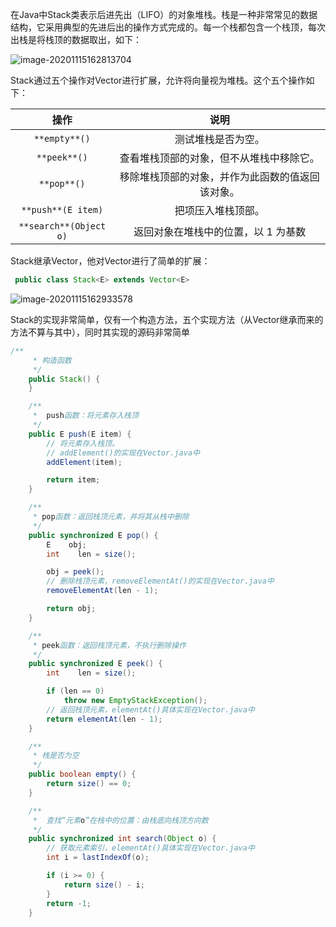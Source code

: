 在Java中Stack类表示后进先出（LIFO）的对象堆栈。栈是一种非常常见的数据结构，它采用典型的先进后出的操作方式完成的。每一个栈都包含一个栈顶，每次出栈是将栈顶的数据取出，如下：

![image-20201115162813704](https://gitee.com/icecandy/imgbed/raw/master/Java/基础/20201115162815.png)

Stack通过五个操作对Vector进行扩展，允许将向量视为堆栈。这个五个操作如下：

|        **操作**        |                     **说明**                     |
| :--------------------: | :----------------------------------------------: |
|     `**empty**()`      |                测试堆栈是否为空。                |
|      `**peek**()`      |     查看堆栈顶部的对象，但不从堆栈中移除它。     |
|      `**pop**()`       | 移除堆栈顶部的对象，并作为此函数的值返回该对象。 |
|   `**push**(E item)`   |                把项压入堆栈顶部。                |
| `**search**(Object o)` |       返回对象在堆栈中的位置，以 1 为基数        |

Stack继承Vector，他对Vector进行了简单的扩展：

```java
 public class Stack<E> extends Vector<E>
```

![image-20201115162933578](https://gitee.com/icecandy/imgbed/raw/master/Java/基础/20201115162934.png)

Stack的实现非常简单，仅有一个构造方法，五个实现方法（从Vector继承而来的方法不算与其中），同时其实现的源码非常简单

```java
/**
     * 构造函数
     */
    public Stack() {
    }

    /**
     *  push函数：将元素存入栈顶
     */
    public E push(E item) {
        // 将元素存入栈顶。
        // addElement()的实现在Vector.java中
        addElement(item);

        return item;
    }

    /**
     * pop函数：返回栈顶元素，并将其从栈中删除
     */
    public synchronized E pop() {
        E    obj;
        int    len = size();

        obj = peek();
        // 删除栈顶元素，removeElementAt()的实现在Vector.java中
        removeElementAt(len - 1);

        return obj;
    }

    /**
     * peek函数：返回栈顶元素，不执行删除操作
     */
    public synchronized E peek() {
        int    len = size();

        if (len == 0)
            throw new EmptyStackException();
        // 返回栈顶元素，elementAt()具体实现在Vector.java中
        return elementAt(len - 1);
    }

    /**
     * 栈是否为空
     */
    public boolean empty() {
        return size() == 0;
    }

    /**
     *  查找“元素o”在栈中的位置：由栈底向栈顶方向数
     */
    public synchronized int search(Object o) {
        // 获取元素索引，elementAt()具体实现在Vector.java中
        int i = lastIndexOf(o);

        if (i >= 0) {
            return size() - i;
        }
        return -1;
    }
```